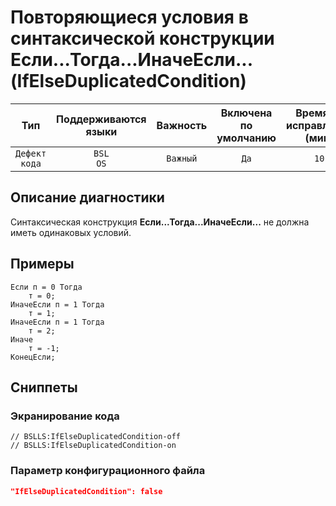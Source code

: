 # Повторяющиеся условия в синтаксической конструкции Если...Тогда...ИначеЕсли... (IfElseDuplicatedCondition)

|      Тип      |    Поддерживаются<br>языки    | Важность |    Включена<br>по умолчанию    |    Время на<br>исправление (мин)    |     Теги     |
|:-------------:|:-----------------------------:|:--------:|:------------------------------:|:-----------------------------------:|:------------:|
| `Дефект кода` |         `BSL`<br>`OS`         | `Важный` |              `Да`              |                `10`                 | `suspicious` |

<!-- Блоки выше заполняются автоматически, не трогать -->
## Описание диагностики

Синтаксическая конструкция **Если...Тогда...ИначеЕсли...** не должна иметь одинаковых условий.

## Примеры

```bsl
Если п = 0 Тогда
    т = 0;
ИначеЕсли п = 1 Тогда
    т = 1;
ИначеЕсли п = 1 Тогда
    т = 2;
Иначе
    т = -1;
КонецЕсли;
```

## Сниппеты

<!-- Блоки ниже заполняются автоматически, не трогать -->
### Экранирование кода

```bsl
// BSLLS:IfElseDuplicatedCondition-off
// BSLLS:IfElseDuplicatedCondition-on
```

### Параметр конфигурационного файла

```json
"IfElseDuplicatedCondition": false
```
